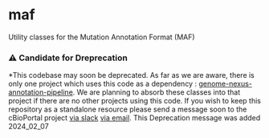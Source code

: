 # maf
Utility classes for the Mutation Annotation Format (MAF)

### ⚠ Candidate for Dreprecation
*This codebase may soon be deprecated. As far as we are aware, there is only one project which uses this code as a dependency : [genome-nexus-annotation-pipeline](https://github.com/genome-nexus/genome-nexus-annotation-pipeline). We are planning to absorb these classes into that project if there are no other projects using this code. If you wish to keep this repository as a standalone resource please send a message soon to the cBioPortal project [via slack](https://cbioportal.slack.com/archives/C04K8VD6E) [via email](mailto:cbioportal@cbioportal.org).
This Deprecation message was added 2024_02_07
